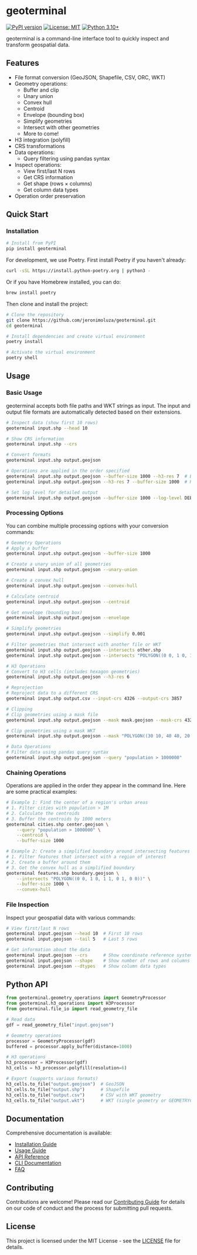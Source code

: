 # geoterminal

[![PyPI version](https://img.shields.io/pypi/v/geoterminal.svg)](https://pypi.python.org/pypi/geoterminal/)
[![License: MIT](https://img.shields.io/badge/License-MIT-yellow.svg)](https://opensource.org/licenses/MIT)
[![Python 3.10+](https://img.shields.io/badge/python-3.10+-blue.svg)](https://www.python.org/downloads/)

geoterminal is a command-line interface tool to quickly inspect and transform geospatial data.

## Features

- File format conversion (GeoJSON, Shapefile, CSV, ORC, WKT)
- Geometry operations:
  - Buffer and clip
  - Unary union
  - Convex hull
  - Centroid
  - Envelope (bounding box)
  - Simplify geometries
  - Intersect with other geometries
  - More to come!
- H3 integration (polyfill)
- CRS transformations
- Data operations:
  - Query filtering using pandas syntax
- Inspect operations:
  - View first/last N rows
  - Get CRS information
  - Get shape (rows × columns)
  - Get column data types
- Operation order preservation



## Quick Start

### Installation

```bash
# Install from PyPI
pip install geoterminal
```

For development, we use Poetry. First install Poetry if you haven't already:

```bash
curl -sSL https://install.python-poetry.org | python3 -
```

Or if you have Homebrew installed, you can do:

```bash
brew install poetry
```

Then clone and install the project:

```bash
# Clone the repository
git clone https://github.com/jeronimoluza/geoterminal.git
cd geoterminal

# Install dependencies and create virtual environment
poetry install

# Activate the virtual environment
poetry shell
```

## Usage

### Basic Usage

geoterminal accepts both file paths and WKT strings as input. The input and output file formats are automatically detected based on their extensions.

```bash
# Inspect data (show first 10 rows)
geoterminal input.shp --head 10

# Show CRS information
geoterminal input.shp --crs

# Convert formats
geoterminal input.shp output.geojson

# Operations are applied in the order specified
geoterminal input.shp output.geojson --buffer-size 1000 --h3-res 7  # Buffer first, then H3
geoterminal input.shp output.geojson --h3-res 7 --buffer-size 1000  # H3 first, then buffer

# Set log level for detailed output
geoterminal input.shp output.geojson --buffer-size 1000 --log-level DEBUG
```

### Processing Options

You can combine multiple processing options with your conversion commands:

```bash
# Geometry Operations
# Apply a buffer
geoterminal input.shp output.geojson --buffer-size 1000

# Create a unary union of all geometries
geoterminal input.shp output.geojson --unary-union

# Create a convex hull
geoterminal input.shp output.geojson --convex-hull

# Calculate centroid
geoterminal input.shp output.geojson --centroid

# Get envelope (bounding box)
geoterminal input.shp output.geojson --envelope

# Simplify geometries
geoterminal input.shp output.geojson --simplify 0.001

# Filter geometries that intersect with another file or WKT
geoterminal input.shp output.geojson --intersects other.shp
geoterminal input.shp output.geojson --intersects "POLYGON((0 0, 1 0, 1 1, 0 1, 0 0))"

# H3 Operations
# Convert to H3 cells (includes hexagon geometries)
geoterminal input.shp output.geojson --h3-res 6

# Reprojection
# Reproject data to a different CRS
geoterminal input.shp output.csv --input-crs 4326 --output-crs 3857

# Clipping
# Clip geometries using a mask file
geoterminal input.shp output.geojson --mask mask.geojson --mask-crs 4326

# Clip geometries using a mask WKT
geoterminal input.shp output.geojson --mask "POLYGON((30 10, 40 40, 20 40, 10 20, 30 10))"

# Data Operations
# Filter data using pandas query syntax
geoterminal input.shp output.geojson --query "population > 1000000"
```

### Chaining Operations

Operations are applied in the order they appear in the command line. Here are some practical examples:

```bash
# Example 1: Find the center of a region's urban areas
# 1. Filter cities with population > 1M
# 2. Calculate the centroids
# 3. Buffer the centroids by 1000 meters
geoterminal cities.shp center.geojson \
    --query "population > 1000000" \
    --centroid \
    --buffer-size 1000

# Example 2: Create a simplified boundary around intersecting features
# 1. Filter features that intersect with a region of interest
# 2. Create a buffer around them
# 3. Get the convex hull as a simplified boundary
geoterminal features.shp boundary.geojson \
    --intersects "POLYGON((0 0, 1 0, 1 1, 0 1, 0 0))" \
    --buffer-size 1000 \
    --convex-hull
```

### File Inspection

Inspect your geospatial data with various commands:

```bash
# View first/last N rows
geoterminal input.geojson --head 10  # First 10 rows
geoterminal input.geojson --tail 5   # Last 5 rows

# Get information about the data
geoterminal input.geojson --crs      # Show coordinate reference system
geoterminal input.geojson --shape    # Show number of rows and columns
geoterminal input.geojson --dtypes   # Show column data types
```

## Python API

```python
from geoterminal.geometry_operations import GeometryProcessor
from geoterminal.h3_operations import H3Processor
from geoterminal.file_io import read_geometry_file

# Read data
gdf = read_geometry_file("input.geojson")

# Geometry operations
processor = GeometryProcessor(gdf)
buffered = processor.apply_buffer(distance=1000)

# H3 operations
h3_processor = H3Processor(gdf)
h3_cells = h3_processor.polyfill(resolution=6)

# Export (supports various formats)
h3_cells.to_file("output.geojson")  # GeoJSON
h3_cells.to_file("output.shp")      # Shapefile
h3_cells.to_file("output.csv")      # CSV with WKT geometry
h3_cells.to_file("output.wkt")      # WKT (single geometry or GEOMETRYCOLLECTION)
```

## Documentation

Comprehensive documentation is available:

- [Installation Guide](docs/installation.md)
- [Usage Guide](docs/usage.md)
- [API Reference](docs/api.md)
- [CLI Documentation](docs/cli.md)
- [FAQ](docs/faq.md)

## Contributing

Contributions are welcome! Please read our [Contributing Guide](CONTRIBUTING.md) for details on our code of conduct and the process for submitting pull requests.

## License

This project is licensed under the MIT License - see the [LICENSE](LICENSE) file for details.
